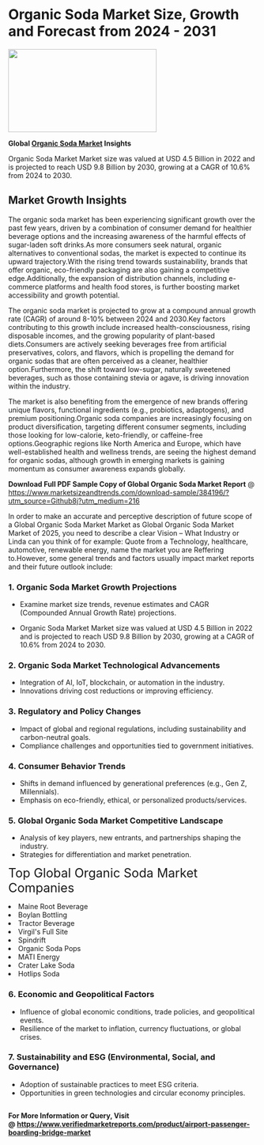 <H1>Organic Soda Market Size, Growth and Forecast from 2024 - 2031</H1><img class="aligncenter size-medium wp-image-584254" src="https://thirdeyenews.in/wp-content/uploads/2024/09/Global-Market-Research-300x168.jpeg" alt="" width="300" height="168" /><p><strong>Global&nbsp;<a href="https://www.marketsizeandtrends.com/download-sample/384196/?utm_source=Github8j?utm_medium=216">Organic Soda Market</a> Insights</strong></p><p>Organic Soda Market Market size was valued at USD 4.5 Billion in 2022 and is projected to reach USD 9.8 Billion by 2030, growing at a CAGR of 10.6% from 2024 to 2030.</p><p><h2>Market Growth Insights</h2> <p>The organic soda market has been experiencing significant growth over the past few years, driven by a combination of consumer demand for healthier beverage options and the increasing awareness of the harmful effects of sugar-laden soft drinks.As more consumers seek natural, organic alternatives to conventional sodas, the market is expected to continue its upward trajectory.With the rising trend towards sustainability, brands that offer organic, eco-friendly packaging are also gaining a competitive edge.Additionally, the expansion of distribution channels, including e-commerce platforms and health food stores, is further boosting market accessibility and growth potential.</p> <p>The organic soda market is projected to grow at a compound annual growth rate (CAGR) of around 8-10% between 2024 and 2030.Key factors contributing to this growth include increased health-consciousness, rising disposable incomes, and the growing popularity of plant-based diets.Consumers are actively seeking beverages free from artificial preservatives, colors, and flavors, which is propelling the demand for organic sodas that are often perceived as a cleaner, healthier option.Furthermore, the shift toward low-sugar, naturally sweetened beverages, such as those containing stevia or agave, is driving innovation within the industry.</p> <p>The market is also benefiting from the emergence of new brands offering unique flavors, functional ingredients (e.g., probiotics, adaptogens), and premium positioning.Organic soda companies are increasingly focusing on product diversification, targeting different consumer segments, including those looking for low-calorie, keto-friendly, or caffeine-free options.Geographic regions like North America and Europe, which have well-established health and wellness trends, are seeing the highest demand for organic sodas, although growth in emerging markets is gaining momentum as consumer awareness expands globally.</p> <p><span class=""><strong>Download Full PDF Sample Copy of Global Organic Soda Market Report</strong> @ <a href="https://www.marketsizeandtrends.com/download-sample/384196/?utm_source=Github8j?utm_medium=216" target="_blank">https://www.marketsizeandtrends.com/download-sample/384196/?utm_source=Github8j?utm_medium=216</a></span></p><p>In order to make an accurate and perceptive description of future scope of a Global&nbsp;Organic Soda Market Market as Global&nbsp;Organic Soda Market Market of 2025, you need to describe a clear Vision &ndash; What Industry or Linda can you think of for example: Quote from a Technology, healthcare, automotive, renewable energy, name the market you are Reffering to.However, some general trends and factors usually impact market reports and their future outlook include:</p><h3>1.&nbsp;<strong>Organic Soda Market Growth Projections</strong></h3><ul><li>Examine market size trends, revenue estimates and CAGR (Compounded Annual Growth Rate) projections.</li><li><p>Organic Soda Market Market size was valued at USD 4.5 Billion in 2022 and is projected to reach USD 9.8 Billion by 2030, growing at a CAGR of 10.6% from 2024 to 2030.</p></li></ul><h3>2.&nbsp;<strong>Organic Soda Market Technological Advancements</strong></h3><ul><li>Integration of AI, IoT, blockchain, or automation in the industry.</li><li>Innovations driving cost reductions or improving efficiency.</li></ul><h3>3.&nbsp;<strong>Regulatory and Policy Changes</strong></h3><ul><li>Impact of global and regional regulations, including sustainability and carbon-neutral goals.</li><li>Compliance challenges and opportunities tied to government initiatives.</li></ul><h3>4.&nbsp;<strong>Consumer Behavior Trends</strong></h3><ul><li>Shifts in demand influenced by generational preferences (e.g., Gen Z, Millennials).</li><li>Emphasis on eco-friendly, ethical, or personalized products/services.</li></ul><h3>5.&nbsp;<strong>Global Organic Soda Market Competitive Landscape</strong></h3><ul><li>Analysis of key players, new entrants, and partnerships shaping the industry.</li><li>Strategies for differentiation and market penetration.</li></ul><p data-pm-slice="1 1 []"><span style="color: inherit; font-family: inherit; font-size: 25px;">Top Global Organic Soda Market Companies</span></p><div class="" data-test-id=""><p><li>Maine Root Beverage</li><li> Boylan Bottling</li><li> Tractor Beverage</li><li> Virgil's Full Site</li><li> Spindrift</li><li> Organic Soda Pops</li><li> MATI Energy</li><li> Crater Lake Soda</li><li> Hotlips Soda</li></p></div><h3>6.&nbsp;<strong>Economic and Geopolitical Factors</strong></h3><ul><li>Influence of global economic conditions, trade policies, and geopolitical events.</li><li>Resilience of the market to inflation, currency fluctuations, or global crises.</li></ul><h3>7.&nbsp;<strong>Sustainability and ESG (Environmental, Social, and Governance)</strong></h3><ul><li>Adoption of sustainable practices to meet ESG criteria.</li><li>Opportunities in green technologies and circular economy principles.</li></ul><h2><strong style="font-size: 14px;">For More Information or Query, Visit @&nbsp;</strong><a style="background-color: #ffffff; font-size: 14px;" href="https://www.marketsizeandtrends.com/report/organic-soda-market/" target="_blank">https://www.verifiedmarketreports.com/product/airport-passenger-boarding-bridge-market</a></h2>